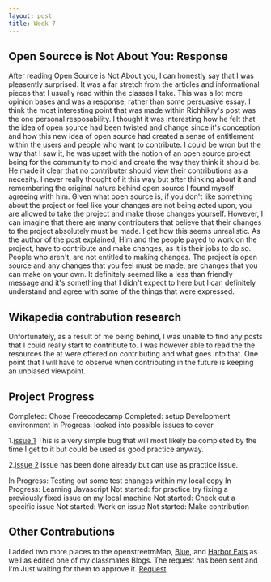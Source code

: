 ```yaml
---
layout: post
title: Week 7
---
```



## Open Sourcce is Not About You: Response
After reading Open Source is Not About you, I can honestly say that I was pleasently surprised. 
It was a far stretch from the articles and informational pieces that I usually read within the classes I take.
This was a lot more opinion bases and  was a response, rather than some persuasive essay. I think the most interesting point that 
was made within Richhikry's post was the one personal resposability. I thought it was interesting how he felt that the idea of
open source had been twisted and change since it's conception and how this new idea of open source had created a sense of entitlement 
within the users and people who want to contribute. I could be wron but the way that I saw it, he was upset with the notion of an open
source project being for the community to mold and create the way they think it should be. He made it clear that no contributer should view
their contributions as a necesity. I never really thought of it this way but after thinking about it and remembering the original nature behind
open source I found myself agreeing with him. Given what open source is, if you don't like something about the project or feel like your changes 
are not being acted upon, you are allowed to take the project and make those changes yourself. However, I can imagine that there are many
contributers that believe that their changes to the project absolutely must be made.
I get how this seems unrealistic. As the author of the post explained, Him and the people payed to work on the project, have to contribute 
and make changes, as it is their jobs to do so. People who aren't, are not entitled to making changes. The project is open source and any
changes that you feel must be made, are changes that you can make on your own. It definitely seemed like a less than friendly message and it's 
something that I didn't expect to here but I can definitely understand and agree with some of the things that were expressed.

## Wikapedia contrabution research 
Unfortunately, as a result of me being behind, I was unable to find any posts that I could really start to contribute to. I was however able to
read the the resources the at were offered on contributing and what goes into that. One point that I will have to observe when contributing in the future
is keeping an unbiased viewpoint. 

## Project Progress 
Completed: Chose Freecodecamp
Completed: setup Development environment
In Progress: looked into possible issues to cover

  1.[issue 1](https://github.com/freeCodeCamp/freeCodeCamp/issues/38380)
  This is a very simple bug that will most likely be completed by the time I get to it but could be used as good practice anyway.
  
  2.[issue 2](https://github.com/freeCodeCamp/freeCodeCamp/issues/38312)
  issue has been done already but can use as practice issue.
  
In Progress: Testing out some test changes within my local copy
In Progress: Learning Javascript 
Not started: for practice try fixing a previously fixed issue on my local machine 
Not started: Check out a specific issue
Not started: Work on issue
Not started: Make contribution

## Other Contrabutions 
I added two more places to the openstreetmMap, [Blue](https://www.openstreetmap.org/changeset/82234095), and 
[Harbor Eats](https://www.openstreetmap.org/changeset/82224206) as well as edited one of my classmates Blogs. 
The request has been sent and I'm Just waiting for them to approve it. [Request](https://github.com/hunter-college-ossd-spr-2020/ElijahCano33-weekly/pull/3)
